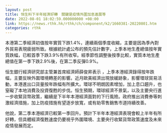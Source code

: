 ```yaml
---
layout: post
title: 恒生料下半年經濟好轉　關鍵是疫情外圍加息進展等
date: 2022-08-01 18:02:59.000000000 +08:00
link: https://news.rthk.hk/rthk/ch/component/k2/1660381-20220801.htm
categories: rthk
---
```


本港第二季經濟初值按年實質下跌1.4%，連續兩個季度收縮，主要是因為季內對外貿易表現疲弱所致。根據統計處公布的預先估計數字，上季本地生產總值按年實質跌幅，已較首季下跌3.9%有所收窄。經季節性調整後按季比較，實質本地生產總值在第一季下跌2.9%後，在第二季反彈0.9%。

恒生銀行經濟研究部主管兼首席經濟師薛俊昇表示 ，上季本港經濟錄得按年跌幅，主要反映外圍環境轉差的影響。近月歐美經濟出現放緩跡象，影響環球貿易活動，本港進出口貨量按年跌幅有所擴大。環球不明朗因素增加，加上息口趨升，也窒礙了本地消費及投資復甦的步伐。恒生預期，環球經濟不景氣，以及主要央行進一步收緊貨幣政策，繼續是下半年本港經濟面對的下行風險。政府推出消費券等刺激經濟措施，加上防疫措施有望逐步放寬，或有助零售銷售市道持續改善。

他說，第二季本港經濟已較第一季回升。預計下半年本港經濟表現會較上半年有所好轉，但具體經濟復甦速度仍要視乎外圍環境、主要央行收緊貨幣政策速度及未來疫情發展而定。
